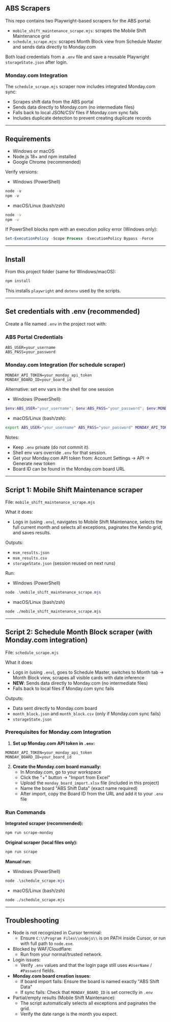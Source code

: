 ## ABS Scrapers

This repo contains two Playwright-based scrapers for the ABS portal:
- `mobile_shift_maintenance_scrape.mjs`: scrapes the Mobile Shift Maintenance grid
- `schedule_scrape.mjs`: scrapes Month Block view from Schedule Master and sends data directly to Monday.com

Both load credentials from a `.env` file and save a reusable Playwright `storageState.json` after login.

### Monday.com Integration

The `schedule_scrape.mjs` scraper now includes integrated Monday.com sync:
- Scrapes shift data from the ABS portal
- Sends data directly to Monday.com (no intermediate files)
- Falls back to local JSON/CSV files if Monday.com sync fails
- Includes duplicate detection to prevent creating duplicate records

---

## Requirements

- Windows or macOS
- Node.js 18+ and npm installed
- Google Chrome (recommended)

Verify versions:

- Windows (PowerShell)
```powershell
node -v
npm -v
```

- macOS/Linux (bash/zsh)
```bash
node -v
npm -v
```

If PowerShell blocks npm with an execution policy error (Windows only):
```powershell
Set-ExecutionPolicy -Scope Process -ExecutionPolicy Bypass -Force
```

---

## Install

From this project folder (same for Windows/macOS):
```bash
npm install
```

This installs `playwright` and `dotenv` used by the scripts.

---

## Set credentials with .env (recommended)

Create a file named `.env` in the project root with:

### ABS Portal Credentials
```env
ABS_USER=your_username
ABS_PASS=your_password
```

### Monday.com Integration (for schedule scraper)
```env
MONDAY_API_TOKEN=your_monday_api_token
MONDAY_BOARD_ID=your_board_id
```

Alternative: set env vars in the shell for one session

- Windows (PowerShell):
```powershell
$env:ABS_USER="your_username"; $env:ABS_PASS="your_password"; $env:MONDAY_API_TOKEN="your_token"; $env:MONDAY_BOARD_ID="your_board_id"
```

- macOS/Linux (bash/zsh):
```bash
export ABS_USER="your_username" ABS_PASS="your_password" MONDAY_API_TOKEN="your_token" MONDAY_BOARD_ID="your_board_id"
```

Notes:
- Keep `.env` private (do not commit it).
- Shell env vars override `.env` for that session.
- Get your Monday.com API token from: Account Settings → API → Generate new token
- Board ID can be found in the Monday.com board URL

---

## Script 1: Mobile Shift Maintenance scraper

File: `mobile_shift_maintenance_scrape.mjs`

What it does:
- Logs in (using `.env`), navigates to Mobile Shift Maintenance, selects the full current month and selects all exceptions, paginates the Kendo grid, and saves results.

Outputs:
- `msm_results.json`
- `msm_results.csv`
- `storageState.json` (session reused on next runs)

Run:

- Windows (PowerShell)
```powershell
node .\mobile_shift_maintenance_scrape.mjs
```

- macOS/Linux (bash/zsh)
```bash
node ./mobile_shift_maintenance_scrape.mjs
```

---

## Script 2: Schedule Month Block scraper (with Monday.com integration)

File: `schedule_scrape.mjs`

What it does:
- Logs in (using `.env`), goes to Schedule Master, switches to Month tab → Month Block view, scrapes all visible cards with date inference
- **NEW**: Sends data directly to Monday.com (no intermediate files)
- Falls back to local files if Monday.com sync fails

Outputs:
- Data sent directly to Monday.com board
- `month_block.json` and `month_block.csv` (only if Monday.com sync fails)
- `storageState.json`

### Prerequisites for Monday.com Integration

1. **Set up Monday.com API token in `.env`:**
```env
MONDAY_API_TOKEN=your_monday_api_token
MONDAY_BOARD_ID=your_board_id
```

2. **Create the Monday.com board manually:**
   - In Monday.com, go to your workspace
   - Click the "+" button → "Import from Excel"
   - Upload the `monday_board_import.xlsx` file (included in this project)
   - Name the board "ABS Shift Data" (exact name required)
   - After import, copy the Board ID from the URL and add it to your `.env` file

### Run Commands

**Integrated scraper (recommended):**
```bash
npm run scrape-monday
```

**Original scraper (local files only):**
```bash
npm run scrape
```

**Manual run:**
- Windows (PowerShell)
```powershell
node .\schedule_scrape.mjs
```

- macOS/Linux (bash/zsh)
```bash
node ./schedule_scrape.mjs
```

---

## Troubleshooting

- Node is not recognized in Cursor terminal:
  - Ensure `C:\\Program Files\\nodejs\\` is on PATH inside Cursor, or run with full path to `node.exe`.
- Blocked by WAF/Cloudflare:
  - Run from your normal/trusted network.
- Login issues:
  - Verify `.env` values and that the login page still uses `#UserName` / `#Password` fields.
- **Monday.com board creation issues:**
  - If board import fails: Ensure the board is named exactly "ABS Shift Data"
  - If sync fails: Check that `MONDAY_BOARD_ID` is set correctly in `.env`
- Partial/empty results (Mobile Shift Maintenance):
  - The script automatically selects all exceptions and paginates the grid.
  - Verify the date range is the month you expect.
